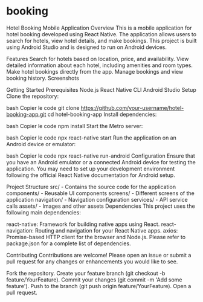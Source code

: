 # booking
Hotel Booking Mobile Application
Overview
This is a mobile application for hotel booking developed using React Native. The application allows users to search for hotels, view hotel details, and make bookings. This project is built using Android Studio and is designed to run on Android devices.

Features
Search for hotels based on location, price, and availability.
View detailed information about each hotel, including amenities and room types.
Make hotel bookings directly from the app.
Manage bookings and view booking history.
Screenshots


Getting Started
Prerequisites
Node.js
React Native CLI
Android Studio
Setup
Clone the repository:

bash
Copier le code
git clone https://github.com/your-username/hotel-booking-app.git
cd hotel-booking-app
Install dependencies:

bash
Copier le code
npm install
Start the Metro server:

bash
Copier le code
npx react-native start
Run the application on an Android device or emulator:

bash
Copier le code
npx react-native run-android
Configuration
Ensure that you have an Android emulator or a connected Android device for testing the application. You may need to set up your development environment following the official React Native documentation for Android setup.

Project Structure
src/ - Contains the source code for the application
components/ - Reusable UI components
screens/ - Different screens of the application
navigation/ - Navigation configuration
services/ - API service calls
assets/ - Images and other assets
Dependencies
This project uses the following main dependencies:

react-native: Framework for building native apps using React.
react-navigation: Routing and navigation for your React Native apps.
axios: Promise-based HTTP client for the browser and Node.js.
Please refer to package.json for a complete list of dependencies.

Contributing
Contributions are welcome! Please open an issue or submit a pull request for any changes or enhancements you would like to see.

Fork the repository.
Create your feature branch (git checkout -b feature/YourFeature).
Commit your changes (git commit -m 'Add some feature').
Push to the branch (git push origin feature/YourFeature).
Open a pull request.
